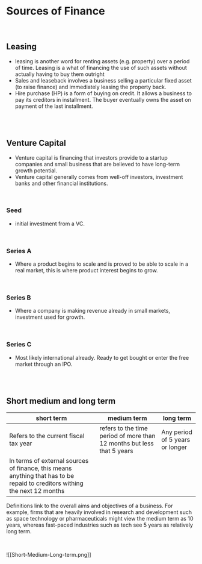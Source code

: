 # Sources of Finance

<br/>


## Leasing
 - leasing is another word for renting assets (e.g. property) over a period of time. Leasing is a what of financing the use of such assets without actually having to buy them outright
 - Sales and leaseback involves a business selling a particular fixed asset (to raise finance) and immediately leasing the property back.
 - Hire purchase (HP) is a form of buying on credit. It allows a business to pay its creditors in installment. The buyer eventually owns the asset on payment of the last installment.

<br/>
<br/>

## Venture Capital
 - Venture capital is financing that investors provide to a startup companies and small business that are believed to have long-term growth potential.
 - Venture capital generally comes from well-off investors, investment banks and other financial institutions. 

<br/>

### Seed 
 - initial investment from a VC.

<br/>

### Series A
 - Where a product begins to scale and is proved to be able to scale in a real market, this is where product interest begins to grow. 

<br/>

### Series B
 - Where a company is making revenue already in small markets, investment used for growth. 

<br/>

### Series C 
 - Most likely international already. Ready to get bought or enter the free market through an IPO.


<br/>
<br/>


## Short medium and long term

| short term                                                                                                                 | medium term                                                            | long term                       |
| -------------------------------------------------------------------------------------------------------------------------- | ---------------------------------------------------------------------- | ------------------------------- |
| Refers to the current fiscal tax year                                                                                      | refers to the time period of more than 12 months but less that 5 years | Any period of 5 years or longer |
| In terms of external sources of finance, this means anything that has to be repaid to creditors withing the next 12 months |                                                                        |                                 |

Definitions link to the overall aims and objectives of a business. For example, firms that are heavily involved in research and development such as space technology or pharmaceuticals might view the medium term as 10 years, whereas fast-paced industries such as tech see 5 years as relatively long term. 


<br/>


![[Short-Medium-Long-term.png]]

<br/>

